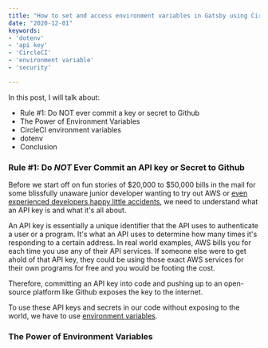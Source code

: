 ```yaml
---
title: "How to set and access environment variables in Gatsby using CircleCI and dotenv"
date: "2020-12-01"
keywords:
- 'dotenv'
- 'api key'
- 'CircleCI'
- 'environment variable'
- 'security'

---
```


In this post, I will talk about:

* Rule #1: Do NOT ever commit a key or secret to Github
* The Power of Environment Variables
* CircleCI environment variables
* dotenv
* Conclusion

### Rule #1: Do _NOT_ Ever Commit an API key or Secret to Github


Before we start off on fun stories of $20,000 to $50,000 bills in the mail for some blissfully unaware junior developer wanting to try out AWS or [even experienced developers happy little accidents](https://vertis.io/2013/12/16/unauthorised-litecoin-mining.html), we need to understand what an API key is and what it's all about. 

An API key is essentially a unique identifier that the API uses to authenticate a user or a program. It's what an API uses to determine how many times it's responding to a certain address. In real world examples, AWS bills you for each time you use any of their API services. If someone else were to get ahold of that API key, they could be using those exact AWS services for their own programs for free and you would be footing the cost. 

Therefore, committing an API key into code and pushing up to an open-source platform like Github exposes the key to the internet. 

To use these API keys and secrets in our code without exposing to the world, we have to use [environment variables](https://en.wikipedia.org/wiki/Environment_variable).

### The Power of Environment Variables

